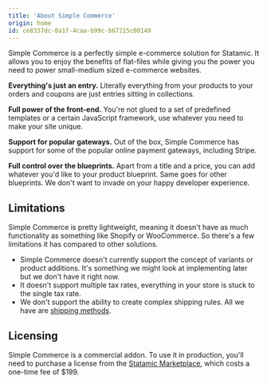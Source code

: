 ```yaml
---
title: 'About Simple Commerce'
origin: home
id: ce8337dc-8a1f-4caa-b99c-b67215c00149
---
```

Simple Commerce is a perfectly simple e-commerce solution for Statamic. It allows you to enjoy the benefits of flat-files while giving you the power you need to power small-medium sized e-commerce websites.

**Everything's just an entry.** Literally everything from your products to your orders and coupons are just entries sitting in collections.

**Full power of the front-end.** You're not glued to a set of predefined templates or a certain JavaScript framework, use whatever you need to make your site unique.

**Support for popular gateways.** Out of the box, Simple Commerce has support for some of the popular online payment gateways, including Stripe.

**Full control over the blueprints.** Apart from a title and a price, you can add whatever you'd like to your product blueprint. Same goes for other blueprints. We don't want to invade on your happy developer experience.

## Limitations
Simple Commerce is pretty lightweight, meaning it doesn't have as much functionality as something like Shopify or WooCommerce. So there's a few limitations it has compared to other solutions.

* Simple Commerce doesn't currently support the concept of variants or product additions. It's something we might look at implementing later but we don't have it right now.
* It doesn't support multiple tax rates, everything in your store is stuck to the single tax rate.
* We don't support the ability to create complex shipping rules. All we have are [shipping methods](./shipping).

## Licensing
Simple Commerce is a commercial addon. To use it in production, you'll need to purchase a license from the [Statamic Marketplace](https://statamic.com/addons/double-three-digital/simple-commerce), which costs a one-time fee of $199.